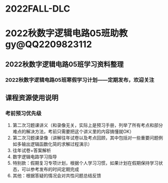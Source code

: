 # 2022FALL-DLC 
# 2022秋数字逻辑电路05班助教gy@QQ2209823112
## 2022秋数字逻辑电路05班学习资料整理
###  2022秋数字逻辑电路05班寒假学习计划——定期发布，欢迎关注
## 课程资源使用说明
### 考前预习优先级
1. 第二次习题课讲义（和录像无关，实际上是预习手册，列举了所有考点和部分难点的解决方法，考前只需要把这个讲义里的内容搞懂就OK）
2. 第二次习题课录像（讲解往年试卷以及考点回顾，其中包括对一些重要问题例如多输出逻辑函数化简的求解过程演示）
3. 往年试卷+答案解析
4. 数字逻辑电路学习指导
5. 特别款：假期复习专项计划，根据个人学习习惯，如果计划在假期保持学习状态，可以参考发布的时间定期完成
6. 其他：根据答疑的情况会对共性问题总结反馈
  
  
